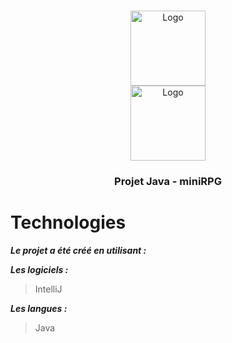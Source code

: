<!-- PROJECT LOGO -->
<br />
<p align="center">
    <div align="center" display="flex" flex-direction="column">
        <img src="https://www.promeo-formation.fr/themes/custom/promeo/img/logos/logo_uimm.svg" alt="Logo" width="120" height="120"><br>
        <img src="https://www.promeo-formation.fr/themes/custom/promeo/img/logos/logo_promeo.svg" alt="Logo" width="120" height="120">
    </div>
  <h3 align="center">Projet Java - miniRPG </h3>

# Technologies

***Le projet a été créé en utilisant :***

***Les logiciels :***

> IntelliJ

***Les langues :***

> Java
